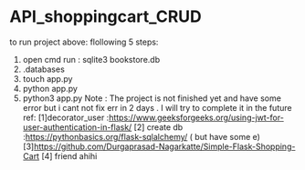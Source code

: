 # API_shoppingcart_CRUD
to run project above:
flollowing 5 steps:
1. open cmd run : sqlite3 bookstore.db 
2. .databases
3. touch app.py
4. python app.py
5. python3 app.py
Note : The project is not finished yet and have some error 
but i cant not fix err in 2 days . 
I will try to complete it in the future
ref: 
[1]decorator_user :https://www.geeksforgeeks.org/using-jwt-for-user-authentication-in-flask/
[2] create db :https://pythonbasics.org/flask-sqlalchemy/ ( but have some e)
[3]https://github.com/Durgaprasad-Nagarkatte/Simple-Flask-Shopping-Cart
[4] friend ahihi 
